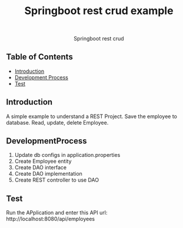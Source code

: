 <h1 align="center"> Springboot rest crud example </h1> <br>

<p align="center">
  Springboot rest crud
</p>


## Table of Contents

- [Introduction](#introduction)
- [Development Process](#developmentprocess)
- [Test](#test)

## Introduction
  A simple example to understand a REST Project. Save the employee to database. Read, update, delete Employee.

## DevelopmentProcess
1. Update db configs in application.properties
2. Create Employee entity
3. Create DAO interface
4. Create DAO implementation
5. Create REST controller to use DAO

## Test
Run the APplication and enter this API url: http://localhost:8080/api/employees
